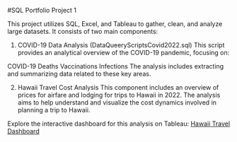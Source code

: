 #SQL Portfolio Project 1

This project utilizes SQL, Excel, and Tableau to gather, clean, and analyze large datasets. It consists of two main components:

1. COVID-19 Data Analysis (DataQueeryScriptsCovid2022.sql)
This script provides an analytical overview of the COVID-19 pandemic, focusing on:

COVID-19 Deaths
Vaccinations
Infections
The analysis includes extracting and summarizing data related to these key areas.

2. Hawaii Travel Cost Analysis
This component includes an overview of prices for airfare and lodging for trips to Hawaii in 2022. The analysis aims to help understand and visualize the cost dynamics involved in planning a trip to Hawaii.

Explore the interactive dashboard for this analysis on Tableau:
[Hawaii Travel Dashboard](https://public.tableau.com/app/profile/nicholas.s.bacakos/viz/HawaiiTravelDashboard/Dashboard1)

